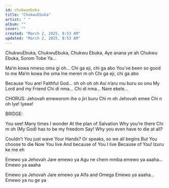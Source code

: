 ```yaml
---
id: chukwuebuka
title: "ChukwuEbuka"
artist: " "
album: ""
cover: ""
created: "March 2, 2025, 8:53 AM"
updated: "March 2, 2025, 8:53 AM"
---
```


ChukwuEbuka, ChukwuEbuka, 
Chukwu Ebuka, Aye anana ye ah
Chukwu Ebuka, Sorom Tobe Ya…

Ma’m kowa nmeso oma gi oh… 
Chi ga eji, chi ga abo 
You’ve been so good to me
Ma’m kowa ihe oma Ine meren m oh 
Chi ga eji, chi ga abo 

Because You are!
Faithful God… oh oh oh oh
Asi n’aru mu buru so onu 
My Lord and my Friend
Chi di nma… Chi di nma…
Nare ekele…


CHORUS:
Jehovah emeworom ihe o jiri buru Chi m oh
Jehovah emee Chi n oh Iye! Iyeee! 



BRIDGE:

You see!
Many times I wonder
At the plan of Salvation
Why you’re there
Chi m oh (My God) has to be my freedom
Say! Why you even have to die at all?

Couldn’t You just wave Your Hands?
Or speaks, so we all begins
But You choose to die
Now You live
And because of You I live
Because of You!
Izuru ke me eh


Emewo ya
Jehovah Jare emewo ya
Agu ne chem mmba emewo ya aaaha…
Emewo ya aaaha

Emewo ya
Jehovah Jare emewo ya
Alfa and Omega Emewo ya aaaha…
Emewo ya nu ge ya